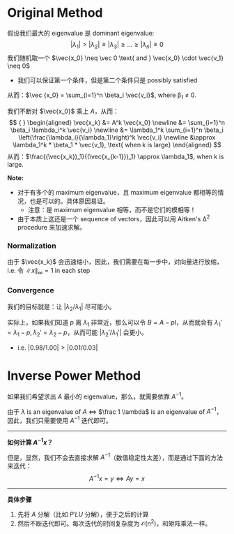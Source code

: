 # Original Method

假设我们最大的 eigenvalue 是 dominant eigenvalue:
$$
|\lambda_1| > |\lambda_2| \geq |\lambda_3| \geq \dots \geq |\lambda_n| \geq 0
$$
我们随机取一个 $\vec{x_0} \neq \vec 0 \text{ and } \vec{x_0} \cdot \vec{v_1} \neq 0$

- 我们可以保证第一个条件，但是第二个条件只是 possibly satisfied

从而：$\vec {x_0} = \sum_{i=1}^n \beta_i \vec{v_i}$, where &beta;<sub>1</sub> &ne; 0.

我们不断对 $\vec{x_0}$ 乘上 $A$，从而：
$$ { }
\begin{aligned}
\vec{x_k} &= A^k \vec{x_0} \newline
&= \sum_{i=1}^n \beta_i \lambda_i^k \vec{v_i} \newline
&= \lambda_1^k \sum_{i=1}^n \beta_i \left(\frac{\lambda_i}{\lambda_1}\right)^k \vec{v_i} \newline
&\approx \lambda_1^k * \beta_1 * \vec{v_1}, \text{ when k is large}
\end{aligned}
$$
从而：$\frac{(\vec{x_k})_1}{(\vec{x_{k-1}})_1} \approx \lambda_1$​, when k is large.

**Note:**

- 对于有多个的 maximum eigenvalue，且 maximum eigenvalue 都相等的情况，也是可以的。具体原因易证。
    - 注意：是 maximum eigenvalue 相等，而不是它们的模相等！
- 由于本质上这还是一个 sequence of vectors，因此可以用 Aitken's &Delta;<sup>2</sup> procedure 来加速求解。

### Normalization

由于 $\vec{x_k}$ 会迅速缩小，因此，我们需要在每一步中，对向量进行放缩，i.e. 令 $\|x\|_\infty = 1$ in each step

### Convergence

我们的目标就是：让 $|\lambda_2 / \lambda_1|$ 尽可能小。

实际上，如果我们知道 $p$ 离 $\lambda_1$ 非常近，那么可以令 $B = A - pI$，从而就会有 $\lambda_1' = \lambda_1 - p, \lambda_2' = \lambda_2 - p$，从而可能 $|\lambda_2' / \lambda_1'|$ 会更小。

- i.e. $|0.98 / 1.00| > |0.01 / 0.03|$

# Inverse Power Method

如果我们希望求出 $A$ 最小的 eigenvalue，那么，就需要依靠 $A^{-1}$。

由于 $\lambda$ is an eigenvalue of $A$ &iff; $\frac 1 \lambda$ is an eigenvalue of $A^{-1}$，因此，我们只需要使用 $A^{-1}$ 迭代即可。

---

**如何计算 $A^{-1}x$？**

但是，显然，我们不会去直接求解 $A^{-1}$（数值稳定性太差），而是通过下面的方法来迭代：
$$
A^{-1}x = y \iff Ay = x
$$

---

**具体步骤**

1. 先将 $A$ 分解（比如 $P'LU$ 分解），便于之后的计算
2. 然后不断迭代即可。每次迭代的时间复杂度为 $\mathcal O(n^2)$，和矩阵乘法一样。

